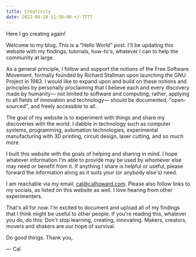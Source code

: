 ```yaml
---
title: Creativity
date: 2022-04-28 11:50:00 +/-TTTT
---
```


Here I go creating again!

 Welcome to my blog. This is a "Hello World" post. I'll be updating this website with my findings, tutorials, how-to's, whatever I can to help the community at large. 
 
 As a general principle, I follow and support the notions of the Free Software Movement, formally founded by Richard Stallman upon launching the GNU Project in 1983. I would like to expand upon and build on these notions and principles by personally proclaiming that I believe each and every discovery made by humanity— not limited to software and computing, rather, applying to all fields of innovation and technology— should be documented, "open-sourced", and freely accessible to all.

The goal of my website is to experiment with things and share my discoveries with the world. I dabble in technology such as computer systems, programming, automation technologies, experimental manufacturing with 3D printing, circuit design, laser cutting, and so much more.

I built this website with the goals of helping and sharing in mind. I hope whatever information I'm able to provide may be used by whomever else may need or benefit from it. If anything I share is helpful or useful, please forward the information along as it suits your (or anybody else's) need. 

I am reachable via my email, cal@calhoward.com. Please also follow links to my socials, as listed on this website as well. I love hearing from other experimenters. 

That's all for now. I'm excited to document and upload all of my findings that I think might be useful to other people. If you're reading this, whatever you do, do this: Don't stop learning, creating, innovating. Makers, creators, movers and shakers are our hope of survival. 

Do good things. Thank you,

— Cal



